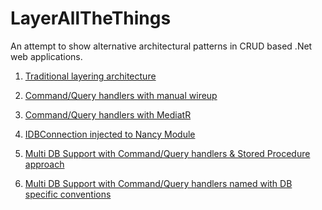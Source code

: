 # LayerAllTheThings

An attempt to show alternative architectural patterns in CRUD based .Net web applications.

1) [Traditional layering architecture](https://github.com/jchannon/LayerAllTheThings/tree/master/src/TraditionalLayering)

2) [Command/Query handlers with manual wireup](https://github.com/jchannon/LayerAllTheThings/tree/master/src/CommandAndQueryHandlers)

3) [Command/Query handlers with MediatR](https://github.com/jchannon/LayerAllTheThings/tree/master/src/MediatR)

4) [IDBConnection injected to Nancy Module](https://github.com/jchannon/LayerAllTheThings/tree/master/src/DbConnectionAndCommands)

5) [Multi DB Support with Command/Query handlers & Stored Procedure approach](https://github.com/jchannon/LayerAllTheThings/tree/master/src/MultiDbSupport)

6) [Multi DB Support with Command/Query handlers named with DB specific conventions](https://github.com/jchannon/LayerAllTheThings/tree/master/src/MultiDbSupportWithConventions)
